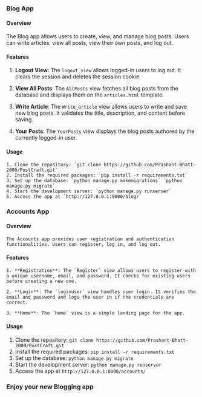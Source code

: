 
### Blog App

#### Overview

The Blog app allows users to create, view, and manage blog posts. Users can write articles, view all posts, view their own posts, and log out.

#### Features

1. **Logout View**: The `logout_view` allows logged-in users to log out. It clears the session and deletes the session cookie.

2. **View All Posts**: The `AllPosts` view fetches all blog posts from the database and displays them on the `articles.html` template.

3. **Write Article**: The `Write_article` view allows users to write and save new blog posts. It validates the title, description, and content before saving.

4. **Your Posts**: The `YourPosts` view displays the blog posts authored by the currently logged-in user.

#### Usage

    1. Clone the repository: `git clone https://github.com/Prashant-Bhatt-2000/PostCraft.git`
    2. Install the required packages: `pip install -r requirements.txt`
    3. Set up the database: `python manage.py makemigrations` `python manage.py migrate`
    4. Start the development server: `python manage.py runserver`
    5. Access the app at `http://127.0.0.1:8000/blog/`

### Accounts App

#### Overview

    The Accounts app provides user registration and authentication functionalities. Users can register, log in, and log out.

#### Features

    1. **Registration**: The `Register` view allows users to register with a unique username, email, and password. It checks for existing users before creating a new one.

    2. **Login**: The `loginuser` view handles user login. It verifies the email and password and logs the user in if the credentials are correct.

    3. **Home**: The `home` view is a simple landing page for the app.

#### Usage

1. Clone the repository: `git clone https://github.com/Prashant-Bhatt-2000/PostCraft.git`
2. Install the required packages: `pip install -r requirements.txt`
3. Set up the database: `python manage.py migrate`
4. Start the development server: `python manage.py runserver`
5. Access the app at `http://127.0.0.1:8000/accounts/`

### Enjoy your new Blogging app

